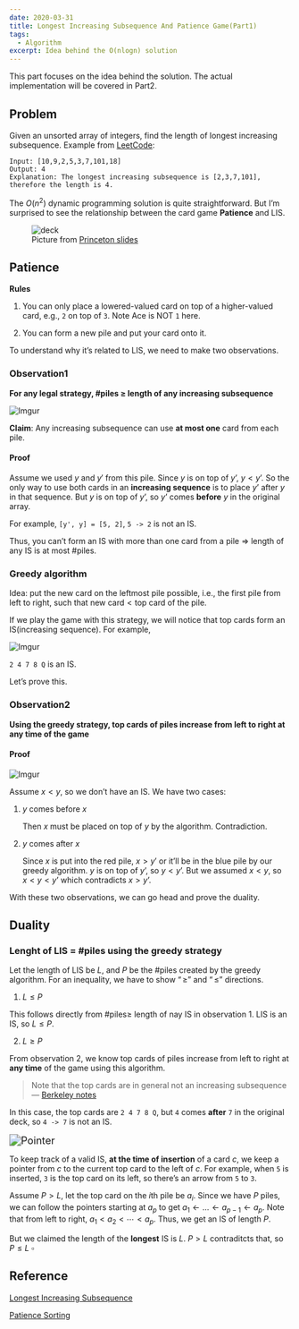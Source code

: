 ```yaml
---
date: 2020-03-31
title: Longest Increasing Subsequence And Patience Game(Part1)
tags:
  - Algorithm
excerpt: Idea behind the O(nlogn) solution
---
```


This part focuses on the idea behind the solution. The actual implementation will be covered in Part2.

## Problem

Given an unsorted array of integers, find the length of longest increasing subsequence. Example from [LeetCode](https://leetcode.com/problems/longest-increasing-subsequence/):

```
Input: [10,9,2,5,3,7,101,18]
Output: 4
Explanation: The longest increasing subsequence is [2,3,7,101], therefore the length is 4.
```

The $O(n^2)$ dynamic programming solution is quite straightforward. But I’m surprised to see the relationship between the card game **Patience** and LIS.

<figure>
  <img class="medium-zoom-image" src="https://i.imgur.com/AQWH8Tn.jpg" alt="deck" />
  <figcaption>
    Picture from
    <a href="https://www.cs.princeton.edu/courses/archive/spring13/cos423/lectures/LongestIncreasingSubsequence.pdf">
      Princeton slides
    </a>
  </figcaption>
</figure>


## Patience

**Rules**

1. You can only place a lowered-valued card on top of a higher-valued card, e.g., `2` on top of `3`. Note Ace is NOT `1` here.

2. You can form a new pile and put your card onto it.

To understand why it’s related to LIS, we need to make two observations.

### Observation1

**For any legal strategy, $\#\text{piles}$ $\geq$ length of any increasing subsequence**

![Imgur](https://i.imgur.com/Q1QAKZM.png)

**Claim**: Any increasing subsequence can use **at most one** card from each pile.

#### Proof

Assume we used $y$ and $y'$ from this pile. Since $y$ is on top of $y’$, $y < y’$. So the only way to use both cards in an **increasing sequence** is to place $y’$ after $y$ in that sequence. But $y$ is on top of $y’$, so $y’$ comes **before** $y$ in the original array.

For example, `[y', y] = [5, 2]`, `5 -> 2` is not an IS.

Thus, you can’t form an IS with more than one card from a pile $\Rightarrow$ length of any IS is at most $\#\text{piles}$.

### Greedy algorithm

Idea: put the new card on the leftmost pile possible, i.e., the first pile from left to right, such that $\text{new card} \lt \text{top card of the pile}$.

If we play the game with this strategy, we will notice that top cards form an IS(increasing sequence). For example,

![Imgur](https://i.imgur.com/oaCWJrf.jpg)

`2 4 7 8 Q` is an IS.

Let’s prove this.

### Observation2

**Using the greedy strategy, top cards of piles increase from left to right at any time of the game**

#### Proof

![Imgur](https://i.imgur.com/Q1QAKZM.png)

Assume $x \lt y$, so we don’t have an IS. We have two cases:

1. $y$ comes before $x$

   Then $x$ must be placed on top of $y$ by the algorithm. Contradiction.

2. $y$ comes after $x$

   Since $x$ is put into the red pile, $x \gt y'$ or it’ll be in the blue pile by our greedy algorithm. $y$ is on top of $y’$, so $y \lt y’$. But we assumed $x \lt y$, so $x \lt y \lt y’$ which contradicts $x\gt y’$.

With these two observations, we can go head and prove the duality.

## Duality

### Lenght of LIS = #piles using the greedy strategy

Let the length of LIS be $L$, and $P$ be the $\#\text{piles}$ created by the greedy algorithm. For an inequality, we have to show $“\geq”$ and $“\leq”$ directions.

1. $L \leq P$

This follows directly from $\#\text{piles}\geq$ length of nay IS in observation 1. LIS is an IS, so $L \leq P$.

2. $L \geq P$

From observation 2, we know top cards of piles increase from left to right at **any time** of the game using this algorithm.

> Note that the top cards are in general not an increasing subsequence — [Berkeley notes](https://www.cs.princeton.edu/courses/archive/spring13/cos423/lectures/LongestIncreasingSubsequence.pdf)

In this case, the top cards are `2 4 7 8 Q`, but `4` comes **after** `7` in the original deck, so `4 -> 7` is not an IS.

<img src="https://i.imgur.com/Vu3w8da.png" alt="Pointer" style="zoom:130%;" />



To keep track of a valid IS, **at the time of insertion** of a card $c$, we keep a pointer from $c$ to the current top card to the left of $c$. For example, when `5` is inserted, `3` is the top card on its left, so there’s an arrow from `5` to `3`.

Assume $P \gt L$, let the top card on the $i\text{th}$ pile be $a_i$. Since we have $P$ piles, we can follow the pointers starting at $a_p$ to get $a_1\leftarrow…\leftarrow a_{p-1} \leftarrow a_p$. Note that from left to right, $a_1 \lt a_2 \lt \cdots \lt a_p$. Thus, we get an IS of length $P$.

But we claimed the length of the **longest** IS is $L$. $P \gt L$ contraditcts that, so $P \leq L \  \square$

## Reference

[Longest Increasing Subsequence](https://www.cs.princeton.edu/courses/archive/spring13/cos423/lectures/LongestIncreasingSubsequence.pdf)

[Patience Sorting](https://www.stat.berkeley.edu/~aldous/Research/OP/patience.pdf)
